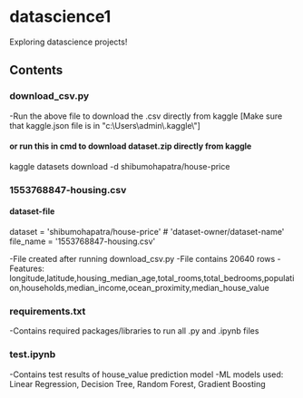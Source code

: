 # datascience1
Exploring datascience projects!

## Contents
### download_csv.py
-Run the above file to download the .csv directly from kaggle [Make sure that kaggle.json file is in "c:\\Users\\admin\\.kaggle\\"]

#### or run this in cmd to download dataset.zip directly from kaggle
kaggle datasets download -d shibumohapatra/house-price 

### 1553768847-housing.csv
#### dataset-file
dataset = 'shibumohapatra/house-price'  # 'dataset-owner/dataset-name'
file_name = '1553768847-housing.csv'

-File created after running download_csv.py
-File contains 20640 rows
-Features: longitude,latitude,housing_median_age,total_rooms,total_bedrooms,population,households,median_income,ocean_proximity,median_house_value

### requirements.txt
-Contains required packages/libraries to run all .py and .ipynb files

### test.ipynb
-Contains test results of house_value prediction model
-ML models used: Linear Regression, Decision Tree, Random Forest, Gradient Boosting 